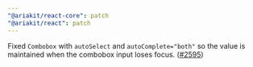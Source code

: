 ```yaml
---
"@ariakit/react-core": patch
"@ariakit/react": patch
---
```


Fixed `Combobox` with `autoSelect` and `autoComplete="both"` so the value is maintained when the combobox input loses focus. ([#2595](https://github.com/ariakit/ariakit/pull/2595))
